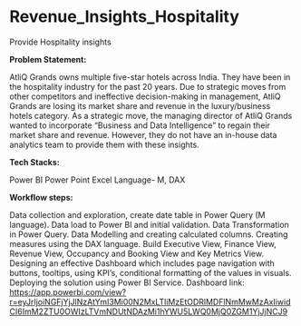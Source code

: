 # Revenue_Insights_Hospitality
Provide Hospitality insights

**Problem Statement:**

AtliQ Grands owns multiple five-star hotels across India. They have been in the hospitality industry for the past 20 years. Due to strategic moves from other competitors and ineffective decision-making in management, AtliQ Grands are losing its market share and revenue in the luxury/business hotels category. As a strategic move, the managing director of AtliQ Grands wanted to incorporate “Business and Data Intelligence” to regain their market share and revenue. However, they do not have an in-house data analytics team to provide them with these insights.

**Tech Stacks:**

Power BI
Power Point
Excel
Language- M, DAX

**Workflow steps:**

Data collection and exploration, create date table in Power Query (M language).
Data load to Power BI and initial validation.
Data Transformation in Power Query.
Data Modelling and creating calculated columns.
Creating measures using the DAX language.
Build Executive View, Finance View, Revenue View, Occupancy and Booking View and Key Metrics View.
Designing an effective Dashboard which includes page navigation with buttons, tooltips, using KPI’s, conditional formatting of the values in visuals.
Deploying the solution using Power BI Service.
Dashboard link: https://app.powerbi.com/view?r=eyJrIjoiNGFjYjJlNzAtYmI3Mi00N2MxLTliMzEtODRlMDFlNmMwMzAxIiwidCI6ImM2ZTU0OWIzLTVmNDUtNDAzMi1hYWU5LWQ0MjQ0ZGM1YjJjNCJ9
